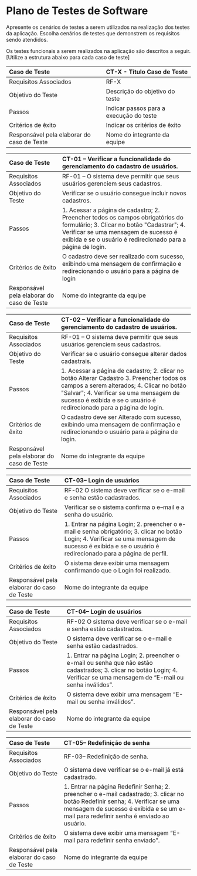  # Plano de Testes de Software

Apresente os cenários de testes a serem utilizados na realização dos testes da aplicação. Escolha cenários de testes que demonstrem os requisitos sendo atendidos. 

Os testes funcionais a serem realizados na aplicação são descritos a seguir. [Utilize a estrutura abaixo para cada caso de teste]

|Caso de Teste    | CT-X - Título Caso de Teste |
|:---|:---|
| Requisitos Associados | RF-X |
| Objetivo do Teste | Descrição do objetivo do teste |
| Passos | Indicar passos para a execução do teste |
| Critérios de êxito | Indicar os critérios de êxito  |
| Responsável pela elaborar do caso de Teste | Nome do integrante da equipe |

|Caso de Teste    | CT-01 – Verificar a funcionalidade do gerenciamento do  cadastro de usuários. |
|:---|:---|
| Requisitos Associados | RF-01 – O sistema deve permitir que seus usuários gerenciem seus cadastros.   |
| Objetivo do Teste | Verificar se o usuário consegue incluir novos cadastros. |
| Passos | 1. Acessar a página de cadastro; 2. Preencher todos os campos obrigatórios do formulário; 3. Clicar no botão "Cadastrar"; 4. Verificar se uma mensagem de sucesso é exibida e se o usuário é redirecionado para a página de login.  |
| Critérios de êxito | O cadastro deve ser realizado com sucesso, exibindo uma mensagem de confirmação e redirecionando o usuário para a página de login  |
| Responsável pela elaborar do caso de Teste | Nome do integrante da equipe |

|Caso de Teste    | CT-02 – Verificar a funcionalidade do gerenciamento do  cadastro de usuários. |
|:---|:---|
| Requisitos Associados | RF-01 – O sistema deve permitir que seus usuários gerenciem seus cadastros.     |
| Objetivo do Teste | Verificar se o usuário consegue alterar dados cadastrais. |
| Passos | 1. Acessar a página de cadastro; 2. clicar no botão Alterar Cadastro 3. Preencher todos os campos a serem alterados; 4. Clicar no botão "Salvar"; 4. Verificar se uma mensagem de sucesso é exibida e se o usuário é redirecionado para a página de login.   |
| Critérios de êxito | O cadastro deve ser Alterado com sucesso, exibindo uma mensagem de confirmação e redirecionando o usuário para a página de login.  |
| Responsável pela elaborar do caso de Teste | Nome do integrante da equipe |

|Caso de Teste    | CT-03– Login de usuários |
|:---|:---|
| Requisitos Associados | RF-02 O sistema deve verificar se o e-mail e senha estão cadastrados.     |
| Objetivo do Teste | Verificar se o sistema confirma o e–mail e a senha do usuário. |
| Passos | 1. Entrar na página Login; 2. preencher o e-mail e senha obrigatório; 3. clicar no botão Login; 4. Verificar se uma mensagem de sucesso é exibida e se o usuário é redirecionado para a página de perfil.   |
| Critérios de êxito | O sistema deve exibir uma mensagem confirmando que o Login foi realizado.  |
| Responsável pela elaborar do caso de Teste | Nome do integrante da equipe |

|Caso de Teste    | CT-04– Login de usuários |
|:---|:---|
| Requisitos Associados | RF-02 O sistema deve verificar se o e-mail e senha estão cadastrados.     |
| Objetivo do Teste | O sistema deve verificar se o e-mail e senha estão cadastrados. |
| Passos | 1. Entrar na página Login; 2. preencher o e-mail ou senha que não estão cadastrados; 3. clicar no botão Login; 4. Verificar se uma mensagem de “E-mail ou senha inválidos”.   |
| Critérios de êxito | O sistema deve exibir uma mensagem “E-mail ou senha inválidos”.  |
| Responsável pela elaborar do caso de Teste | Nome do integrante da equipe |

|Caso de Teste    | CT-05– Redefinição de senha |
|:---|:---|
| Requisitos Associados | RF-03– Redefinição de senha.    |
| Objetivo do Teste | O sistema deve verificar se o e-mail já está cadastrado. |
| Passos | 1. Entrar na página Redefinir Senha; 2. preencher o e-mail cadastrado; 3. clicar no botão Redefinir senha; 4. Verificar se uma mensagem de sucesso é exibida e se um e-mail para redefinir senha é enviado ao usuário.  |
| Critérios de êxito | O sistema deve exibir uma mensagem “E-mail para redefinir senha enviado”.  |
| Responsável pela elaborar do caso de Teste | Nome do integrante da equipe |























